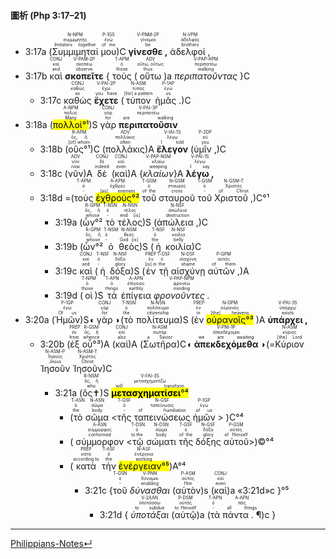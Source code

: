 #### 圖析 (Php 3:17–21)

- <rt>3:17a</rt> (<RUBY><ruby><ruby>Συμμιμηταί<rt>Imitators together</rt></ruby><rt>συμμιμητής</rt></ruby><rt>N-NPM</rt></RUBY> <RUBY><ruby><ruby>μου<rt>of me</rt></ruby><rt>ἐγώ</rt></ruby><rt>P-1GS</rt></RUBY>)C <RUBY><ruby><ruby><strong>γίνεσθε ,</strong><rt>be</rt></ruby><rt>γίνομαι</rt></ruby><rt>V-PNM-2P</rt></RUBY> <RUBY><ruby><ruby>ἀδελφοί ,<rt>brothers</rt></ruby><rt>ἀδελφός</rt></ruby><rt>N-VPM</rt></RUBY> 
- <rt>3:17b</rt> <RUBY><ruby><ruby>καὶ<rt>and</rt></ruby><rt>καί</rt></ruby><rt>CONJ</rt></RUBY> <RUBY><ruby><ruby><strong>σκοπεῖτε</strong><rt>observe</rt></ruby><rt>σκοπέω</rt></ruby><rt>V-PAM-2P</rt></RUBY> { <RUBY><ruby><ruby>τοὺς<rt>those</rt></ruby><rt>ὁ</rt></ruby><rt>T-APM</rt></RUBY> (<RUBY><ruby><ruby>οὕτω<rt>thus</rt></ruby><rt>οὕτω, οὕτως</rt></ruby><rt>ADV</rt></RUBY>)a <RUBY><ruby><ruby><em>περιπατοῦντας</em><rt>walking</rt></ruby><rt>περιπατέω</rt></ruby><rt>V-PAP-APM</rt></RUBY> }C
	- <rt>3:17c</rt> <RUBY><ruby><ruby>καθὼς<rt>as</rt></ruby><rt>καθώς</rt></ruby><rt>CONJ</rt></RUBY> <RUBY><ruby><ruby><strong>ἔχετε</strong><rt>you have</rt></ruby><rt>ἔχω</rt></ruby><rt>V-PAI-2P</rt></RUBY> (<RUBY><ruby><ruby>τύπον<rt>[for] a pattern</rt></ruby><rt>τύπος</rt></ruby><rt>N-ASM</rt></RUBY> <RUBY><ruby><ruby>ἡμᾶς .<rt>us</rt></ruby><rt>ἐγώ</rt></ruby><rt>P-1AP</rt></RUBY>)C
- <rt>3:18a</rt> (<RUBY><ruby><ruby><mark>πολλοὶ°¹</mark><rt>Many</rt></ruby><rt>πολύς</rt></ruby><rt>A-NPM</rt></RUBY>)S <RUBY><ruby><ruby>γὰρ<rt>for</rt></ruby><rt>γάρ</rt></ruby><rt>CONJ</rt></RUBY> <RUBY><ruby><ruby><strong>περιπατοῦσιν</strong><rt>are walking</rt></ruby><rt>περιπατέω</rt></ruby><rt>V-PAI-3P</rt></RUBY> 
	- <rt>3:18b</rt> (<RUBY><ruby><ruby>οὓς°¹<rt>[of] whom</rt></ruby><rt>ὅς, ἥ</rt></ruby><rt>R-APM</rt></RUBY>)C (<RUBY><ruby><ruby>πολλάκις<rt>often</rt></ruby><rt>πολλάκις</rt></ruby><rt>ADV</rt></RUBY>)A <RUBY><ruby><ruby><strong>ἔλεγον</strong><rt>I told</rt></ruby><rt>λέγω</rt></ruby><rt>V-IAI-1S</rt></RUBY> (<RUBY><ruby><ruby>ὑμῖν ,<rt>you</rt></ruby><rt>σύ</rt></ruby><rt>P-2DP</rt></RUBY>)C 
	- <rt>3:18c</rt> (<RUBY><ruby><ruby>νῦν<rt>now</rt></ruby><rt>νῦν</rt></ruby><rt>ADV</rt></RUBY>)A <RUBY><ruby><ruby>δὲ<rt>indeed</rt></ruby><rt>δέ</rt></ruby><rt>CONJ</rt></RUBY> (<RUBY><ruby><ruby>καὶ<rt>even</rt></ruby><rt>καί</rt></ruby><rt>CONJ</rt></RUBY>)A {<RUBY><ruby><ruby><em>κλαίων</em><rt>weeping</rt></ruby><rt>κλαίω</rt></ruby><rt>V-PAP-NSM</rt></RUBY>}A <RUBY><ruby><ruby><strong>λέγω ,</strong><rt>I say</rt></ruby><rt>λέγω</rt></ruby><rt>V-PAI-1S</rt></RUBY> 
	- <rt>3:18d</rt> =(<RUBY><ruby><ruby>τοὺς<rt>-</rt></ruby><rt>ὁ</rt></ruby><rt>T-APM</rt></RUBY> <RUBY><ruby><ruby><mark>ἐχθροὺς°²</mark><rt>[as] enemies</rt></ruby><rt>ἐχθρός</rt></ruby><rt>A-APM</rt></RUBY> <RUBY><ruby><ruby>τοῦ<rt>of the</rt></ruby><rt>ὁ</rt></ruby><rt>T-GSM</rt></RUBY> <RUBY><ruby><ruby>σταυροῦ<rt>cross</rt></ruby><rt>σταυρός</rt></ruby><rt>N-GSM</rt></RUBY> <RUBY><ruby><ruby>τοῦ<rt>-</rt></ruby><rt>ὁ</rt></ruby><rt>T-GSM</rt></RUBY> <RUBY><ruby><ruby>Χριστοῦ ,<rt>of Christ</rt></ruby><rt>Χριστός</rt></ruby><rt>N-GSM-T</rt></RUBY>)C°¹
		- <rt>3:19a</rt> (<RUBY><ruby><ruby>ὧν°²<rt>whose</rt></ruby><rt>ὅς, ἥ</rt></ruby><rt>R-GPM</rt></RUBY> <RUBY><ruby><ruby>τὸ<rt>-</rt></ruby><rt>ὁ</rt></ruby><rt>T-NSN</rt></RUBY> <RUBY><ruby><ruby>τέλος<rt>end [is]</rt></ruby><rt>τέλος</rt></ruby><rt>N-NSN</rt></RUBY>)S (<RUBY><ruby><ruby>ἀπώλεια ,<rt>destruction</rt></ruby><rt>ἀπώλεια</rt></ruby><rt>N-NSF</rt></RUBY>)C 
		- <rt>3:19b</rt> (<RUBY><ruby><ruby>ὧν°²<rt>whose</rt></ruby><rt>ὅς, ἥ</rt></ruby><rt>R-GPM</rt></RUBY> <RUBY><ruby><ruby>ὁ<rt>-</rt></ruby><rt>ὁ</rt></ruby><rt>T-NSM</rt></RUBY> <RUBY><ruby><ruby>θεὸς<rt>God [is]</rt></ruby><rt>θεός</rt></ruby><rt>N-NSM</rt></RUBY>)S (<RUBY><ruby><ruby>ἡ<rt>the</rt></ruby><rt>ὁ</rt></ruby><rt>T-NSF</rt></RUBY> <RUBY><ruby><ruby>κοιλία<rt>belly</rt></ruby><rt>κοιλία</rt></ruby><rt>N-NSF</rt></RUBY>)C
		- <rt>3:19c</rt> <RUBY><ruby><ruby>καὶ<rt>and</rt></ruby><rt>καί</rt></ruby><rt>CONJ</rt></RUBY> (<RUBY><ruby><ruby>ἡ<rt>-</rt></ruby><rt>ὁ</rt></ruby><rt>T-NSF</rt></RUBY> <RUBY><ruby><ruby>δόξα<rt>glory</rt></ruby><rt>δόξα</rt></ruby><rt>N-NSF</rt></RUBY>)S (<RUBY><ruby><ruby>ἐν<rt>[is] in</rt></ruby><rt>ἐν</rt></ruby><rt>PREP</rt></RUBY> <RUBY><ruby><ruby>τῇ<rt>the</rt></ruby><rt>ὁ</rt></ruby><rt>T-DSF</rt></RUBY> <RUBY><ruby><ruby>αἰσχύνῃ<rt>shame</rt></ruby><rt>αἰσχύνη</rt></ruby><rt>N-DSF</rt></RUBY> <RUBY><ruby><ruby>αὐτῶν ,<rt>of them</rt></ruby><rt>αὐτός</rt></ruby><rt>P-GPM</rt></RUBY>)A 
		- <rt>3:19d</rt> (<RUBY><ruby><ruby>οἱ<rt>those</rt></ruby><rt>ὁ</rt></ruby><rt>T-NPM</rt></RUBY>)S <RUBY><ruby><ruby>τὰ<rt>things</rt></ruby><rt>ὁ</rt></ruby><rt>T-APN</rt></RUBY> <RUBY><ruby><ruby>ἐπίγεια<rt>earthly</rt></ruby><rt>ἐπίγειος</rt></ruby><rt>A-APN</rt></RUBY> <RUBY><ruby><ruby><em>φρονοῦντες .</em><rt>minding</rt></ruby><rt>φρονέω</rt></ruby><rt>V-PAP-NPM</rt></RUBY> 
- <rt>3:20a</rt> (<RUBY><ruby><ruby>Ἡμῶν<rt>Of us</rt></ruby><rt>ἐγώ</rt></ruby><rt>P-1GP</rt></RUBY>)S◖ <RUBY><ruby><ruby>γὰρ<rt>for</rt></ruby><rt>γάρ</rt></ruby><rt>CONJ</rt></RUBY> ◗(<RUBY><ruby><ruby>τὸ<rt>the</rt></ruby><rt>ὁ</rt></ruby><rt>T-NSN</rt></RUBY> <RUBY><ruby><ruby>πολίτευμα<rt>citizenship</rt></ruby><rt>πολίτευμα</rt></ruby><rt>N-NSN</rt></RUBY>)S (<RUBY><ruby><ruby>ἐν<rt>in</rt></ruby><rt>ἐν</rt></ruby><rt>PREP</rt></RUBY> <RUBY><ruby><ruby><mark>οὐρανοῖς°³</mark><rt>[the] heavens</rt></ruby><rt>οὐρανός</rt></ruby><rt>N-DPM</rt></RUBY> )A <RUBY><ruby><ruby><strong>ὑπάρχει ,</strong><rt>exists</rt></ruby><rt>ὑπάρχω</rt></ruby><rt>V-PAI-3S</rt></RUBY> 
	- <rt>3:20b</rt> (<RUBY><ruby><ruby>ἐξ<rt>from</rt></ruby><rt>ἐκ</rt></ruby><rt>PREP</rt></RUBY> <RUBY><ruby><ruby>οὗ°³<rt>whence</rt></ruby><rt>ὅς, ἥ</rt></ruby><rt>R-GSM</rt></RUBY>)A (<RUBY><ruby><ruby>καὶ<rt>also</rt></ruby><rt>καί</rt></ruby><rt>CONJ</rt></RUBY>)A (<RUBY><ruby><ruby>Σωτῆρα<rt>a Savior</rt></ruby><rt>σωτήρ</rt></ruby><rt>N-ASM</rt></RUBY>)C◖ <RUBY><ruby><ruby><strong>ἀπεκδεχόμεθα</strong><rt>we are awaiting</rt></ruby><rt>ἀπεκδέχομαι</rt></ruby><rt>V-PNI-1P</rt></RUBY> ◗(=<RUBY><ruby><ruby>Κύριον<rt>[the] Lord</rt></ruby><rt>κύριος</rt></ruby><rt>N-ASM</rt></RUBY> <RUBY><ruby><ruby>Ἰησοῦν<rt>Jesus</rt></ruby><rt>Ἰησοῦς</rt></ruby><rt>N-ASM-P</rt></RUBY> <RUBY><ruby><ruby>Ἰησοῦν<rt>Christ</rt></ruby><rt>Χριστός</rt></ruby><rt>N-ASM-T</rt></RUBY>)C
		- <rt>3:21a</rt> (<RUBY><ruby><ruby>ὃς✝<rt>who</rt></ruby><rt>ὅς, ἥ</rt></ruby><rt>R-NSM</rt></RUBY>)S <RUBY><ruby><ruby><mark><strong>μετασχηματίσει</strong>°⁴</mark><rt>will transform</rt></ruby><rt>μετασχηματίζω</rt></ruby><rt>V-FAI-3S</rt></RUBY> 
			- (<RUBY><ruby><ruby>τὸ<rt>the</rt></ruby><rt>ὁ</rt></ruby><rt>T-ASN</rt></RUBY> <RUBY><ruby><ruby>σῶμα<rt>body</rt></ruby><rt>σῶμα</rt></ruby><rt>N-ASN</rt></RUBY> <<RUBY><ruby><ruby>τῆς<rt>-</rt></ruby><rt>ὁ</rt></ruby><rt>T-GSF</rt></RUBY> <RUBY><ruby><ruby>ταπεινώσεως<rt>of humiliation</rt></ruby><rt>ταπείνωσις</rt></ruby><rt>N-GSF</rt></RUBY> <RUBY><ruby><ruby>ἡμῶν<rt>of us</rt></ruby><rt>ἐγώ</rt></ruby><rt>P-1GP</rt></RUBY> > )C°⁴
			- ( <RUBY><ruby><ruby>σύμμορφον<rt>conformed</rt></ruby><rt>σύμμορφος</rt></ruby><rt>A-ASN</rt></RUBY> <<RUBY><ruby><ruby>τῷ<rt>to the</rt></ruby><rt>ὁ</rt></ruby><rt>T-DSN</rt></RUBY> <RUBY><ruby><ruby>σώματι<rt>body</rt></ruby><rt>σῶμα</rt></ruby><rt>N-DSN</rt></RUBY> <RUBY><ruby><ruby>τῆς<rt>of the</rt></ruby><rt>ὁ</rt></ruby><rt>T-GSF</rt></RUBY> <RUBY><ruby><ruby>δόξης<rt>glory</rt></ruby><rt>δόξα</rt></ruby><rt>N-GSF</rt></RUBY> <RUBY><ruby><ruby>αὐτοῦ<rt>of Himself</rt></ruby><rt>αὐτός</rt></ruby><rt>P-GSM</rt></RUBY>>)©°⁴
			- (<RUBY><ruby><ruby>κατὰ<rt>according to</rt></ruby><rt>κατά</rt></ruby><rt>PREP</rt></RUBY> <RUBY><ruby><ruby>τὴν<rt>the</rt></ruby><rt>ὁ</rt></ruby><rt>T-ASF</rt></RUBY> <RUBY><ruby><ruby><mark>ἐνέργειαν°⁵</mark><rt>working</rt></ruby><rt>ἐνέργεια</rt></ruby><rt>N-ASF</rt></RUBY>)A°⁴
				- <rt>3:21c</rt> {<RUBY><ruby><ruby>τοῦ<rt>-</rt></ruby><rt>ὁ</rt></ruby><rt>T-GSN</rt></RUBY> <RUBY><ruby><ruby><em>δύνασθαι</em><rt>enabling</rt></ruby><rt>δύναμαι</rt></ruby><rt>V-PNN</rt></RUBY> (<RUBY><ruby><ruby>αὐτὸν<rt>Him</rt></ruby><rt>αὐτός</rt></ruby><rt>P-ASM</rt></RUBY>)s (<RUBY><ruby><ruby>καὶ<rt>even</rt></ruby><rt>καί</rt></ruby><rt>CONJ</rt></RUBY>)a «<rt>3:21d</rt>»c }°⁵
					- <rt>3:21d</rt> { <RUBY><ruby><ruby><em>ὑποτάξαι</em><rt>to subdue</rt></ruby><rt>ὑποτάσσω</rt></ruby><rt>V-2AAN</rt></RUBY> (<RUBY><ruby><ruby>αὑτῷ<rt>to Himself</rt></ruby><rt>αὐτός</rt></ruby><rt>P-DSM</rt></RUBY>)a (<RUBY><ruby><ruby>τὰ<rt>-</rt></ruby><rt>ὁ</rt></ruby><rt>T-APN</rt></RUBY> <RUBY><ruby><ruby>πάντα . ¶<rt>all things</rt></ruby><rt>πᾶς</rt></ruby><rt>A-APN</rt></RUBY>)c }




---
[Philippians-Notes↵](Philippians-Notes.md)